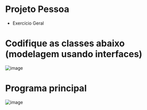 # Projeto Pessoa

- Exercício Geral

# Codifique as classes abaixo (modelagem usando interfaces)

![image](https://user-images.githubusercontent.com/62342894/168940890-029c760d-db03-4c5b-9cdc-b4a4d36e4d16.png)

# Programa principal

![image](https://user-images.githubusercontent.com/62342894/168940907-424aa4c5-6438-4669-8844-908ff3c96c62.png)
